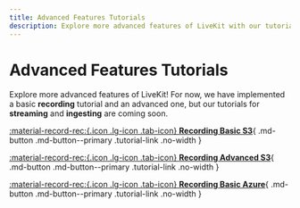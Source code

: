 ```yaml
---
title: Advanced Features Tutorials
description: Explore more advanced features of LiveKit with our tutorials on recording and more.
---
```


# Advanced Features Tutorials

Explore more advanced features of LiveKit! For now, we have implemented a basic **recording** tutorial and an advanced one, but our tutorials for **streaming** and **ingesting** are coming soon.

<div class="tutorials-container" markdown>

[:material-record-rec:{.icon .lg-icon .tab-icon} **Recording Basic S3**](./recording-basic-s3.md){ .md-button .md-button--primary .tutorial-link .no-width }

[:material-record-rec:{.icon .lg-icon .tab-icon} **Recording Advanced S3**](./recording-advanced-s3.md){ .md-button .md-button--primary .tutorial-link .no-width }

</div>   

<div class="tutorials-container" markdown>

[:material-record-rec:{.icon .lg-icon .tab-icon} **Recording Basic Azure**](./recording-basic-azure.md){ .md-button .md-button--primary .tutorial-link .no-width }

</div>

